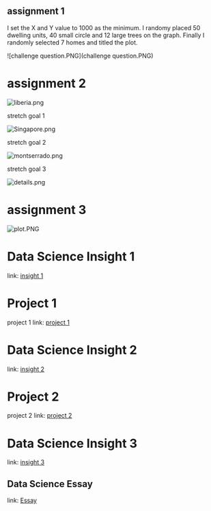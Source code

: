 ## assignment 1

I set the X and Y value to 1000 as the minimum. I randomy placed 50 dwelling units, 40 small circle and 12 large trees on the graph. Finally I randomly selected 7 homes and titled the plot.

![challenge question.PNG](challenge question.PNG)


# assignment 2

![liberia.png](liberia.png)


stretch goal 1


![Singapore.png](Singapore.png)



stretch goal 2

![montserrado.png](montserrado.png)


stretch goal 3


![details.png](details.png)




# assignment 3

![plot.PNG](plot.PNG)

# Data Science Insight 1

link: [insight 1](https://github.com/JustinRCRoss/AgentBasedModeling/blob/master/DataScienceInsight1.md)

# Project 1

project 1 link: [project 1](https://github.com/JustinRCRoss/AgentBasedModeling/blob/master/Project1.md)

# Data Science Insight 2

link: [insight 2](https://github.com/JustinRCRoss/AgentBasedModeling/blob/master/DataScienceInsight2.md)

# Project 2

project 2 link: [project 2](https://github.com/JustinRCRoss/AgentBasedModeling/blob/master/Project2.md)

# Data Science Insight 3

link: [insight 3](https://github.com/JustinRCRoss/AgentBasedModeling/blob/master/DataScienceInsight3.md)

## Data Science Essay


link: [Essay](https://github.com/JustinRCRoss/AgentBasedModeling/blob/master/Essay.md)

